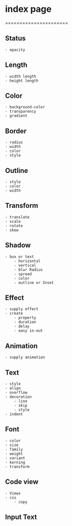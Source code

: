 # index page
======================

## Status
    - opacity

## Length
    - width length
    - height length

## Color
    - background-color
    - transparency
    - gradient

## Border
    - radius
    - width
    - color
    - style

## Outline
    - style
    - color
    - width
    
## Transform
    - translate
    - scale
    - rotate
    - skew

## Shadow
    - box or text
        - horizontal
        - vertical
        - blur Radius
        - spread
        - color
        - outline or Inset
        
## Effect
    - supply effect
    - create
        - property
        - duration
        - delay
        - easy in-out

## Animation
    - supply animation

## Text
    - style
    - align
    - overflow
    - decoration
        - line
        - skip
        - style
    - indent    
    
## Font
    - color
    - size
    - family
    - weight
    - variant
    - kerning
    - transform
    
## Code view
    - Views
    - css
        - copy

## Input Text
